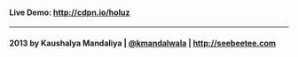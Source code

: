 #### Live Demo: http://cdpn.io/hoIuz

----

#### 2013 by Kaushalya Mandaliya | [@kmandalwala](https://twitter.com/kmandalwala "I'm on twitter") | http://seebeetee.com